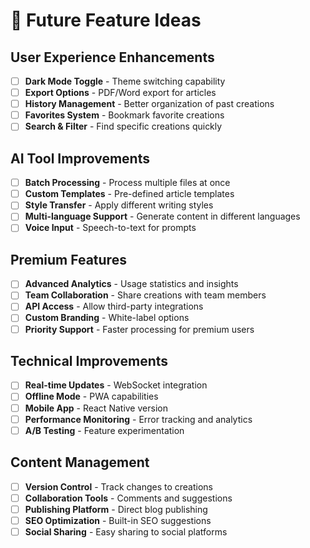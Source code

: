 # 🎯 Future Feature Ideas

## User Experience Enhancements
- [ ] **Dark Mode Toggle** - Theme switching capability
- [ ] **Export Options** - PDF/Word export for articles
- [ ] **History Management** - Better organization of past creations
- [ ] **Favorites System** - Bookmark favorite creations
- [ ] **Search & Filter** - Find specific creations quickly

## AI Tool Improvements
- [ ] **Batch Processing** - Process multiple files at once
- [ ] **Custom Templates** - Pre-defined article templates
- [ ] **Style Transfer** - Apply different writing styles
- [ ] **Multi-language Support** - Generate content in different languages
- [ ] **Voice Input** - Speech-to-text for prompts

## Premium Features
- [ ] **Advanced Analytics** - Usage statistics and insights
- [ ] **Team Collaboration** - Share creations with team members
- [ ] **API Access** - Allow third-party integrations
- [ ] **Custom Branding** - White-label options
- [ ] **Priority Support** - Faster processing for premium users

## Technical Improvements
- [ ] **Real-time Updates** - WebSocket integration
- [ ] **Offline Mode** - PWA capabilities
- [ ] **Mobile App** - React Native version
- [ ] **Performance Monitoring** - Error tracking and analytics
- [ ] **A/B Testing** - Feature experimentation

## Content Management
- [ ] **Version Control** - Track changes to creations
- [ ] **Collaboration Tools** - Comments and suggestions
- [ ] **Publishing Platform** - Direct blog publishing
- [ ] **SEO Optimization** - Built-in SEO suggestions
- [ ] **Social Sharing** - Easy sharing to social platforms